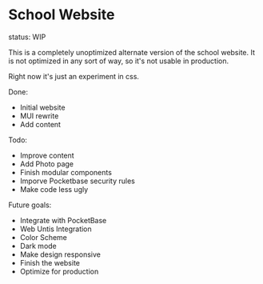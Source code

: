 # School Website
status: WIP
 
This is a completely unoptimized alternate version of the school website. It is not optimized in any sort of way, so it's not usable in production.

Right now it's just an experiment in css.

Done:
- Initial website
- MUI rewrite
- Add content

Todo:
- Improve content
- Add Photo page
- Finish modular components
- Imporve Pocketbase security rules
- Make code less ugly

Future goals:
- Integrate with PocketBase
- Web Untis Integration
- Color Scheme
- Dark mode
- Make design responsive
- Finish the website
- Optimize for production